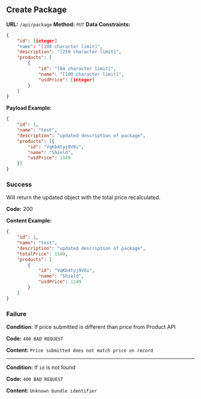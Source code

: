## Create Package

**URL:** `/api/package`
**Method:** `PUT`
**Data Constraints:**
```json
{
    "id": [integer]
    "name": "[100 character limit]",
    "description": "[250 character limit]",
    "products": [
        {
            "id": "[64 character limit]",
            "name": "[100 character limit]",
            "usdPrice": [integer]
        }
    ]
}
```

**Payload Example:**
```json
{
    "id": 1,
    "name": "test",
    "description": "updated description of package",
    "products": [{
        "id": "VqKb4tyj9V6i",
        "name": "Shield",
        "usdPrice": 1149
    }]
}

```

### Success

Will return the updated object with the total price recalculated.

**Code:** 200

**Content Example:**
```json
{
    "id": 1,
    "name": "test",
    "description": "updated description of package",
    "totalPrice": 1149,
    "products": [
        {
            "id": "VqKb4tyj9V6i",
            "name": "Shield",
            "usdPrice": 1149
        }
    ]
}
```

### Failure

**Condition:** If price submitted is different than price from Product API

**Code:** `400 BAD REQUEST`

**Content:** `Price submitted does not match price on record`

---------------------------------------

**Condition:** If `id` is not found

**Code:** `400 BAD REQUEST`

**Content:** `Unknown bundle identifier`

